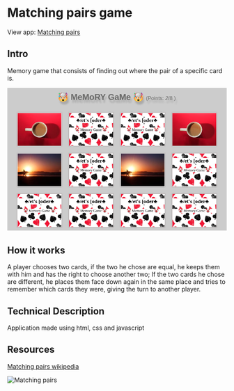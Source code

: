 # Matching pairs game

View app: [Matching pairs](http://lets-coders-matching-pairs.surge.sh/)

## Intro

Memory game that consists of finding out where the pair of a specific card is.

![Matching pairs](./screenshot.png "Matching pairs")

## How it works

A player chooses two cards, if the two he chose are equal, he keeps them with him and has the right to choose another two; If the two cards he chose are different, he places them face down again in the same place and tries to remember which cards they were, giving the turn to another player.

## Technical Description

Application made using html, css and javascript

## Resources

[Matching pairs wikipedia](https://en.wikipedia.org/wiki/Matching_game)

![Matching pairs](https://media.giphy.com/media/atboOhva5fEY/giphy.gif "Matching pairs")
